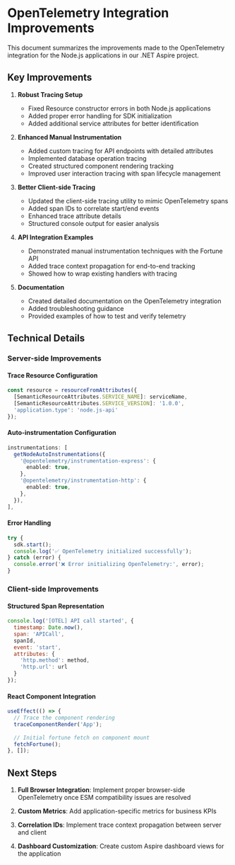# OpenTelemetry Integration Improvements

This document summarizes the improvements made to the OpenTelemetry integration for the Node.js applications in our .NET Aspire project.

## Key Improvements

1. **Robust Tracing Setup**
   - Fixed Resource constructor errors in both Node.js applications
   - Added proper error handling for SDK initialization
   - Added additional service attributes for better identification

2. **Enhanced Manual Instrumentation**
   - Added custom tracing for API endpoints with detailed attributes
   - Implemented database operation tracing
   - Created structured component rendering tracking
   - Improved user interaction tracing with span lifecycle management

3. **Better Client-side Tracing**
   - Updated the client-side tracing utility to mimic OpenTelemetry spans
   - Added span IDs to correlate start/end events
   - Enhanced trace attribute details
   - Structured console output for easier analysis

4. **API Integration Examples**
   - Demonstrated manual instrumentation techniques with the Fortune API
   - Added trace context propagation for end-to-end tracking
   - Showed how to wrap existing handlers with tracing

5. **Documentation**
   - Created detailed documentation on the OpenTelemetry integration
   - Added troubleshooting guidance
   - Provided examples of how to test and verify telemetry

## Technical Details

### Server-side Improvements

#### Trace Resource Configuration
```typescript
const resource = resourceFromAttributes({
  [SemanticResourceAttributes.SERVICE_NAME]: serviceName,
  [SemanticResourceAttributes.SERVICE_VERSION]: '1.0.0',
  'application.type': 'node.js-api'
});
```

#### Auto-instrumentation Configuration
```typescript
instrumentations: [
  getNodeAutoInstrumentations({
    '@opentelemetry/instrumentation-express': {
      enabled: true,
    },
    '@opentelemetry/instrumentation-http': {
      enabled: true,
    },
  }),
],
```

#### Error Handling
```typescript
try {
  sdk.start();
  console.log('✅ OpenTelemetry initialized successfully');
} catch (error) {
  console.error('❌ Error initializing OpenTelemetry:', error);
}
```

### Client-side Improvements

#### Structured Span Representation
```javascript
console.log('[OTEL] API call started', {
  timestamp: Date.now(),
  span: 'APICall',
  spanId,
  event: 'start',
  attributes: {
    'http.method': method,
    'http.url': url
  }
});
```

#### React Component Integration
```jsx
useEffect(() => {
  // Trace the component rendering
  traceComponentRender('App');
  
  // Initial fortune fetch on component mount
  fetchFortune();
}, []);
```

## Next Steps

1. **Full Browser Integration**: Implement proper browser-side OpenTelemetry once ESM compatibility issues are resolved

2. **Custom Metrics**: Add application-specific metrics for business KPIs

3. **Correlation IDs**: Implement trace context propagation between server and client

4. **Dashboard Customization**: Create custom Aspire dashboard views for the application
